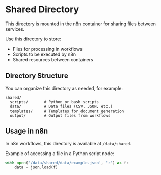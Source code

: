 # Shared Directory

This directory is mounted in the n8n container for sharing files between services.

Use this directory to store:
- Files for processing in workflows
- Scripts to be executed by n8n
- Shared resources between containers

## Directory Structure

You can organize this directory as needed, for example:

```
shared/
  scripts/       # Python or bash scripts
  data/          # Data files (CSV, JSON, etc.)
  templates/     # Templates for document generation
  output/        # Output files from workflows
```

## Usage in n8n

In n8n workflows, this directory is available at `/data/shared`.

Example of accessing a file in a Python script node:
```python
with open('/data/shared/data/example.json', 'r') as f:
    data = json.load(f)
```
